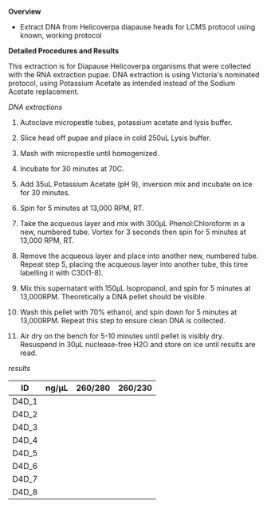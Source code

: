 **Overview**

+ Extract DNA from Helicoverpa diapause heads for LCMS protocol using known, working protocol

**Detailed Procedures and Results**

This extraction is for Diapause Helicoverpa organisms that were collected with the RNA extraction pupae. DNA extraction is using Victoria's nominated protocol, using Potassium Acetate as intended instead of the Sodium Acetate replacement.  

*DNA extractions* 

1. Autoclave micropestle tubes, potassium acetate and lysis buffer.

2. Slice head off pupae and place in cold 250uL Lysis buffer.

3. Mash with micropestle until homogenized.

4. Incubate for 30 minutes at 70C.

5. Add 35uL Potassium Acetate (pH 9), inversion mix and incubate on ice for 30 minutes. 

4. Spin for 5 minutes at 13,000 RPM, RT.

5. Take the acqueous layer and mix with 300μL Phenol:Chloroform in a new, numbered tube. Vortex for 3 seconds then spin for 5 minutes at 13,000 RPM, RT.

6. Remove the acqueous layer and place into another new, numbered tube. Repeat step 5, placing the acqueous layer into another tube, this time labelling it with C3D(1-8).

7. Mix this supernatant with 150μL Isopropanol, and spin for 5 minutes at 13,000RPM. Theoretically a DNA pellet should be visible. 

8. Wash this pellet with 70% ethanol, and spin down for 5 minutes at 13,000RPM. Repeat this step to ensure clean DNA is collected. 

9. Air dry on the bench for 5-10 minutes until pellet is visibly dry. Resuspend in 30μL nuclease-free H2O and store on ice until results are read. 

*results*

|ID|ng/μL|260/280|260/230|
|:-----:|:-----:|:-----:|:-----:|
|D4D_1||||
|D4D_2||||
|D4D_3||||
|D4D_4||||
|D4D_5||||
|D4D_6||||
|D4D_7||||
|D4D_8||||

[]()